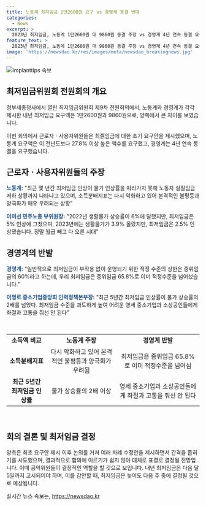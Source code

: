 ```yaml
---
title: 노동계 최저임금 1만2600원 요구 vs 경영계 동결 반대
categories:
  - News
excerpt: >
  2023년 최저임금, 노동계 1만2600원 대 9860원 동결 주장 vs 경영계 4년 연속 동결 요구. 노동계는 고물가와 실질임금 하락 우려, 경영계는 중소기업 지불능력 고려 주장. 최종 결정은 표결로 예상.
feature_text: >
  2023년 최저임금, 노동계 1만2600원 대 9860원 동결 주장 vs 경영계 4년 연속 동결 요구. 노동계는 고물가와 실질임금 하락 우려, 경영계는 중소기업 지불능력 고려 주장. 최종 결정은 표결로 예상.
image: 'https://newsdao.kr/res/images/meta/newsdao_breakingnews.jpg'
---
```


<p><img src="https://newsdao.kr/res/images/meta/newsdao_breakingnews.jpg" alt="implanttips 속보" /></p>

<h2 data-ke-size="size26">최저임금위원회 전원회의 개요</h2>

<p data-ke-size="size16">정부세종청사에서 열린 최저임금위원회 제9차 전원회의에서, 노동계와 경영계가 각각 제시한 내년 최저임금 요구액은 1만2600원과 9860원으로, 양쪽에서 큰 차이를 보였습니다.</p>

<p data-ke-size="size16">이번 회의에서 근로자ㆍ사용자위원들은 최젥임금에 대한 초기 요구안을 제시했으며, 노동계 요구액은 이 전년도보다 27.8% 이상 높은 액수를 요구했고, 경영계는 4년 연속 동결을 요구했습니다.</p>

<h2 data-ke-size="size26">근로자ㆍ사용자위원들의 주장</h2>

<p data-ke-size="size16"><b><span style="color: #1a5490;">노동계:</span></b> "최근 몇 년간 최저임금 인상이 물가 인상률을 따라가지 못해 노동자 실질임금 저하 상황까지 나타나고 있으며, 소득분배지표는 다시 악화하고 있어 본격적인 불평등과 양극화가 매우 우려되는 상황"</p>

<p data-ke-size="size16"><b><span style="color: #1a5490;">이미선 민주노총 부위원장:</span></b> "2022년 생활물가 상승률이 6%에 달했지만, 최저임금은 5% 인상에 그쳤으며, 2023년에는 생활물가가 3.9% 올랐지만, 최저임금은 2.5% 인상됐습니다. 정말 월급 빼고 다 오른 시대"</p>

<h2 data-ke-size="size26">경영계의 반발</h2>

<p data-ke-size="size16"><b><span style="color: #1a5490;">경영계:</span></b> "일반적으로 최저임금이 부작용 없이 운영되기 위한 적정 수준의 상한은 중위임금의 60%라고 하는데, 우리 최저임금은 중위임금 65.8%로 이미 적정수준을 넘어섰습니다."</p>

<p data-ke-size="size16"><b><span style="color: #1a5490;">이명로 중소기업중앙회 인력정책본부장:</span></b> "최근 5년간 최저임금 인상률이 물가 상승률의 2배를 넘었다. 최저임금 수준을 과도하게 높여 어려운 영세 중소기업과 소상공인들에게 좌절과 고통을 줘선 안 된다"</p>

<p data-ke-size="size16">&nbsp;</p>

<table>
<tbody>
<tr>
<td style="text-align: center; height: 17px;"><b>소득액 비교</b></td>
<td style="text-align: center; height: 17px;"><b>노동계 주장</b></td>
<td style="text-align: center; height: 17px;"><b>경영계 반발</b></td>
</tr>
<tr>
<td style="text-align: center; height: 17px;"><b>소득분배지표</b></td>
<td style="text-align: center; height: 17px;">다시 악화하고 있어 본격적인 불평등과 양극화가 우려됨</td>
<td style="text-align: center; height: 17px;">최저임금은 중위임금 65.8%로 이미 적정수준을 넘어섬</td>
</tr>
<tr>
<td style="text-align: center; height: 17px;"><b>최근 5년간 최저임금 인상률</b></td>
<td style="text-align: center; height: 17px;">물가 상승률의 2배 이상</td>
<td style="text-align: center; height: 17px;">영세 중소기업과 소상공인들에게 좌절과 고통을 줘선 안 된다</td>
</tr>
</tbody>
</table>

<p data-ke-size="size16">&nbsp;</p>

<h2 data-ke-size="size26">회의 결론 및 최저임금 결정</h2>

<p data-ke-size="size16">양측은 최초 요구안 제시 이후 논의를 거쳐 여러 차례 수정안을 제시하면서 간격을 좁히기를 시도했으며, 결과적으로 합의에 이르기가 쉽지 않아 대체로 표결로 결정될 전망입니다. 이때 공익위원들이 결정적인 역할을 할 것으로 보입니다. 내년 최저임금은 다음 달 5일까지 고시되어야 하며, 이를 감안할 때, 최저임금은 늦어도 다음 주 중에 결정될 것으로 예상됩니다.</p>
실시간 뉴스 속보는, <a href="https://newsdao.kr" rel="dofollow">https://newsdao.kr</a>


